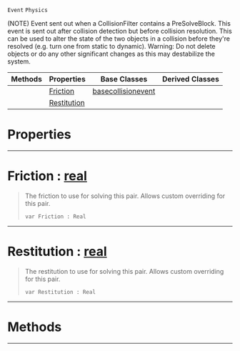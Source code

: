  `Event` `Physics`



(NOTE) Event sent out when a CollisionFilter contains a PreSolveBlock. This event is sent out after collision detection but before collision resolution. This can be used to alter the state of the two objects in a collision before they're resolved (e.g. turn one from static to dynamic). Warning: Do not delete objects or do any other significant changes as this may destabilize the system.

|Methods|Properties|Base Classes|Derived Classes|
|---|---|---|---|
| |[ Friction](presolveevent.md#friction-zilch-engine-doc)|[basecollisionevent](basecollisionevent.md)| |
| |[ Restitution](presolveevent.md#restitution-zilch-engine)| | |


 #  Properties


---  
 #  Friction : [real](../nada_base_types/real.md)

> The friction to use for solving this pair. Allows custom overriding for this pair.
> ```TS:Nada
> var Friction : Real


---  
 #  Restitution : [real](../nada_base_types/real.md)

> The restitution to use for solving this pair. Allows custom overriding for this pair.
> ```TS:Nada
> var Restitution : Real


---  
 #  Methods


---  
 

 